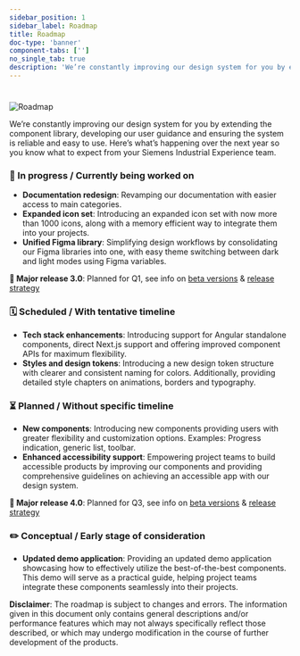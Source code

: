 ```yaml
---
sidebar_position: 1
sidebar_label: Roadmap
title: Roadmap
doc-type: 'banner'
component-tabs: ['']
no_single_tab: true
description: 'We’re constantly improving our design system for you by extending the component library, developing our user guidance and ensuring the system is reliable and easy to use. Here’s what’s happening over the next year so you know what to expect from your Siemens Industrial Experience team.'
---
```


# 

![Roadmap](https://www.figma.com/design/wEptRgAezDU1z80Cn3eZ0o/iX-Documentation-illustrations?node-id=4605-1671&t=qwlG43Ieu4em9K1R-4)

<p className="text-l-title">
We’re constantly improving our design system for you by extending the component library, developing our user guidance and ensuring the system is reliable and easy to use.  
Here’s what’s happening over the next year so you know what to expect from your Siemens Industrial Experience team. 
</p>

### 🚧 In progress / Currently being worked on
- **Documentation redesign**: Revamping our documentation with easier access to main categories.
- **Expanded icon set**: Introducing an expanded icon set with now more than 1000 icons, along with a memory efficient way to integrate them into your projects.
- **Unified Figma library**: Simplifying design workflows by consolidating our Figma libraries into one, with easy theme switching between dark and light modes using Figma variables.

**🔹 Major release 3.0**: Planned for Q1, see info on [beta versions](https://ix.siemens.io/docs/installation/CHANGELOG) & [release strategy](https://ix.siemens.io/docs/release-info)

### 🗓️ Scheduled / With tentative timeline
- **Tech stack enhancements**: Introducing support for Angular standalone components, direct Next.js support and offering improved component APIs for maximum flexibility.
- **Styles and design tokens**: Introducing a new design token structure with clearer and consistent naming for colors. Additionally, providing detailed style chapters on animations, borders and typography. 

### ⏳ Planned / Without specific timeline
- **New components**: Introducing new components providing users with greater flexibility and customization options. Examples: Progress indication, generic list, toolbar.
- **Enhanced accessibility support**: Empowering project teams to build accessible products by improving our components and providing comprehensive guidelines on achieving an accessible app with our design system.

**🔹 Major release 4.0**: Planned for Q3, see info on [beta versions](https://ix.siemens.io/docs/installation/CHANGELOG) & [release strategy](https://ix.siemens.io/docs/release-info)

### ✏️ Conceptual / Early stage of consideration
- **Updated demo application**: Providing an updated demo application showcasing how to effectively utilize the best-of-the-best components. This demo will serve as a practical guide, helping project teams integrate these components seamlessly into their projects.



**Disclaimer**: The roadmap is subject to changes and errors. The information given in this document only contains general descriptions and/or performance features which may not always specifically reflect those described, or which may undergo modification in the course of further development of the products.
